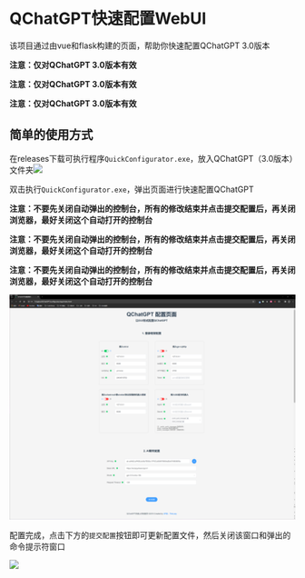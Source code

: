 # QChatGPT快速配置WebUI

该项目通过由vue和flask构建的页面，帮助你快速配置QChatGPT 3.0版本

**注意：仅对QChatGPT 3.0版本有效**

**注意：仅对QChatGPT 3.0版本有效**

**注意：仅对QChatGPT 3.0版本有效**

## 简单的使用方式

在releases下载可执行程序`QuickConfigurator.exe`，放入QChatGPT（3.0版本）文件夹![](E:\QChatGPT-QuickConfigurator\res\img\04.png)

双击执行`QuickConfigurator.exe`，弹出页面进行快速配置QChatGPT

**注意：不要先关闭自动弹出的控制台，所有的修改结束并点击提交配置后，再关闭浏览器，最好关闭这个自动打开的控制台**

**注意：不要先关闭自动弹出的控制台，所有的修改结束并点击提交配置后，再关闭浏览器，最好关闭这个自动打开的控制台**

**注意：不要先关闭自动弹出的控制台，所有的修改结束并点击提交配置后，再关闭浏览器，最好关闭这个自动打开的控制台**

![](/res/img/02.png)

配置完成，点击下方的`提交配置`按钮即可更新配置文件，然后关闭该窗口和弹出的命令提示符窗口

![](/res/img/03.png)
